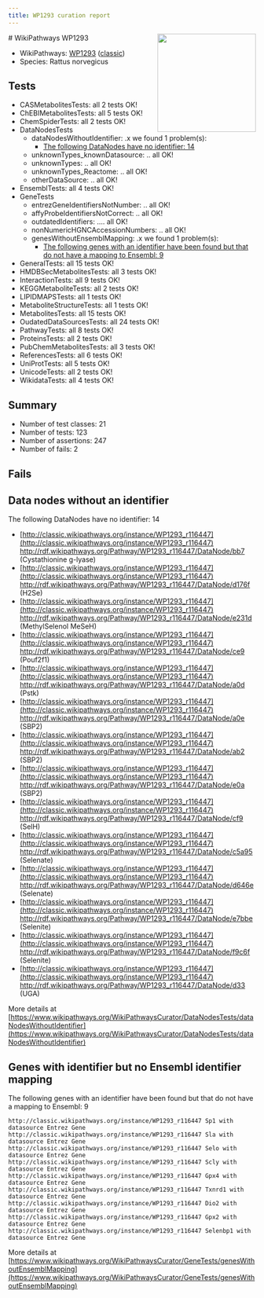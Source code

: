 ```yaml
---
title: WP1293 curation report
---
```


<img style="float: right; width: 200px" src="https://upload.wikimedia.org/wikipedia/commons/thumb/8/83/Wplogo_with_text_500.png/640px-Wplogo_with_text_500.png" />
# WikiPathways WP1293

* WikiPathways: [WP1293](https://wikipathways.org/pathways/WP1293) ([classic](https://classic.wikipathways.org/instance/WP1293))
* Species: Rattus norvegicus
## Tests
* CASMetabolitesTests: all 2 tests OK!
* ChEBIMetabolitesTests: all 5 tests OK!
* ChemSpiderTests: all 2 tests OK!
* DataNodesTests
    * dataNodesWithoutIdentifier: .x we found 1 problem(s):
        * [The following DataNodes have no identifier: 14](#8792c494)
    * unknownTypes_knownDatasource: .. all OK!
    * unknownTypes: .. all OK!
    * unknownTypes_Reactome: .. all OK!
    * otherDataSource: .. all OK!
* EnsemblTests: all 4 tests OK!
* GeneTests
    * entrezGeneIdentifiersNotNumber: .. all OK!
    * affyProbeIdentifiersNotCorrect: .. all OK!
    * outdatedIdentifiers: .... all OK!
    * nonNumericHGNCAccessionNumbers: .. all OK!
    * genesWithoutEnsemblMapping: .x we found 1 problem(s):
        * [The following genes with an identifier have been found but that do not have a mapping to Ensembl: 9](#40286d8b)
* GeneralTests: all 15 tests OK!
* HMDBSecMetabolitesTests: all 3 tests OK!
* InteractionTests: all 9 tests OK!
* KEGGMetaboliteTests: all 2 tests OK!
* LIPIDMAPSTests: all 1 tests OK!
* MetaboliteStructureTests: all 1 tests OK!
* MetabolitesTests: all 15 tests OK!
* OudatedDataSourcesTests: all 24 tests OK!
* PathwayTests: all 8 tests OK!
* ProteinsTests: all 2 tests OK!
* PubChemMetabolitesTests: all 3 tests OK!
* ReferencesTests: all 6 tests OK!
* UniProtTests: all 5 tests OK!
* UnicodeTests: all 2 tests OK!
* WikidataTests: all 4 tests OK!


## Summary

* Number of test classes: 21
* Number of tests: 123
* Number of assertions: 247
* Number of fails: 2

## Fails

<a name="8792c494" />

## Data nodes without an identifier

The following DataNodes have no identifier: 14

* [http://classic.wikipathways.org/instance/WP1293_r116447](http://classic.wikipathways.org/instance/WP1293_r116447) http://rdf.wikipathways.org/Pathway/WP1293_r116447/DataNode/bb7 (Cystathionine g-lyase)
* [http://classic.wikipathways.org/instance/WP1293_r116447](http://classic.wikipathways.org/instance/WP1293_r116447) http://rdf.wikipathways.org/Pathway/WP1293_r116447/DataNode/d176f (H2Se)
* [http://classic.wikipathways.org/instance/WP1293_r116447](http://classic.wikipathways.org/instance/WP1293_r116447) http://rdf.wikipathways.org/Pathway/WP1293_r116447/DataNode/e231d (MethylSelenol MeSeH)
* [http://classic.wikipathways.org/instance/WP1293_r116447](http://classic.wikipathways.org/instance/WP1293_r116447) http://rdf.wikipathways.org/Pathway/WP1293_r116447/DataNode/ce9 (Pouf2f1)
* [http://classic.wikipathways.org/instance/WP1293_r116447](http://classic.wikipathways.org/instance/WP1293_r116447) http://rdf.wikipathways.org/Pathway/WP1293_r116447/DataNode/a0d (Pstk)
* [http://classic.wikipathways.org/instance/WP1293_r116447](http://classic.wikipathways.org/instance/WP1293_r116447) http://rdf.wikipathways.org/Pathway/WP1293_r116447/DataNode/a0e (SBP2)
* [http://classic.wikipathways.org/instance/WP1293_r116447](http://classic.wikipathways.org/instance/WP1293_r116447) http://rdf.wikipathways.org/Pathway/WP1293_r116447/DataNode/ab2 (SBP2)
* [http://classic.wikipathways.org/instance/WP1293_r116447](http://classic.wikipathways.org/instance/WP1293_r116447) http://rdf.wikipathways.org/Pathway/WP1293_r116447/DataNode/e0a (SBP2)
* [http://classic.wikipathways.org/instance/WP1293_r116447](http://classic.wikipathways.org/instance/WP1293_r116447) http://rdf.wikipathways.org/Pathway/WP1293_r116447/DataNode/cf9 (SelH)
* [http://classic.wikipathways.org/instance/WP1293_r116447](http://classic.wikipathways.org/instance/WP1293_r116447) http://rdf.wikipathways.org/Pathway/WP1293_r116447/DataNode/c5a95 (Selenate)
* [http://classic.wikipathways.org/instance/WP1293_r116447](http://classic.wikipathways.org/instance/WP1293_r116447) http://rdf.wikipathways.org/Pathway/WP1293_r116447/DataNode/d646e (Selenate)
* [http://classic.wikipathways.org/instance/WP1293_r116447](http://classic.wikipathways.org/instance/WP1293_r116447) http://rdf.wikipathways.org/Pathway/WP1293_r116447/DataNode/e7bbe (Selenite)
* [http://classic.wikipathways.org/instance/WP1293_r116447](http://classic.wikipathways.org/instance/WP1293_r116447) http://rdf.wikipathways.org/Pathway/WP1293_r116447/DataNode/f9c6f (Selenite)
* [http://classic.wikipathways.org/instance/WP1293_r116447](http://classic.wikipathways.org/instance/WP1293_r116447) http://rdf.wikipathways.org/Pathway/WP1293_r116447/DataNode/d33 (UGA)


More details at [https://www.wikipathways.org/WikiPathwaysCurator/DataNodesTests/dataNodesWithoutIdentifier](https://www.wikipathways.org/WikiPathwaysCurator/DataNodesTests/dataNodesWithoutIdentifier)

<a name="40286d8b" />

## Genes with identifier but no Ensembl identifier mapping

The following genes with an identifier have been found but that do not have a mapping to Ensembl: 9
```
http://classic.wikipathways.org/instance/WP1293_r116447 Sp1 with datasource Entrez Gene
http://classic.wikipathways.org/instance/WP1293_r116447 Sla with datasource Entrez Gene
http://classic.wikipathways.org/instance/WP1293_r116447 Selo with datasource Entrez Gene
http://classic.wikipathways.org/instance/WP1293_r116447 Scly with datasource Entrez Gene
http://classic.wikipathways.org/instance/WP1293_r116447 Gpx4 with datasource Entrez Gene
http://classic.wikipathways.org/instance/WP1293_r116447 Txnrd1 with datasource Entrez Gene
http://classic.wikipathways.org/instance/WP1293_r116447 Dio2 with datasource Entrez Gene
http://classic.wikipathways.org/instance/WP1293_r116447 Gpx2 with datasource Entrez Gene
http://classic.wikipathways.org/instance/WP1293_r116447 Selenbp1 with datasource Entrez Gene
```

More details at [https://www.wikipathways.org/WikiPathwaysCurator/GeneTests/genesWithoutEnsemblMapping](https://www.wikipathways.org/WikiPathwaysCurator/GeneTests/genesWithoutEnsemblMapping)

